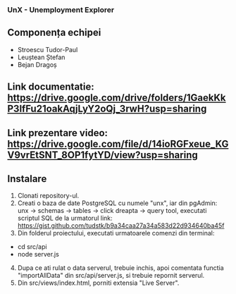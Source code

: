 ### UnX - Unemployment Explorer

## Componența echipei

- Stroescu Tudor-Paul
- Leuștean Ștefan
- Bejan Dragoș

## Link documentatie: https://drive.google.com/drive/folders/1GaekKkP3lfFu21oakAqjLyY2oQj_3rwH?usp=sharing

## Link prezentare video: https://drive.google.com/file/d/14ioRGFxeue_KGV9vrEtSNT_8OP1fytYD/view?usp=sharing

## Instalare

1. Clonati repository-ul.
2. Creati o baza de date PostgreSQL cu numele "unx", iar din pgAdmin: unx -> schemas -> tables -> click dreapta -> query tool, executati scriptul SQL de la urmatorul link: https://gist.github.com/tudstk/b9a34caa27a34a583d22d934640ba45f
3. Din folderul proiectului, executati urmatoarele comenzi din terminal:

- cd src/api
- node server.js

4. Dupa ce ati rulat o data serverul, trebuie inchis, apoi comentata functia "importAllData" din src/api/server.js, si trebuie repornit serverul.
5. Din src/views/index.html, porniti extensia "Live Server".
